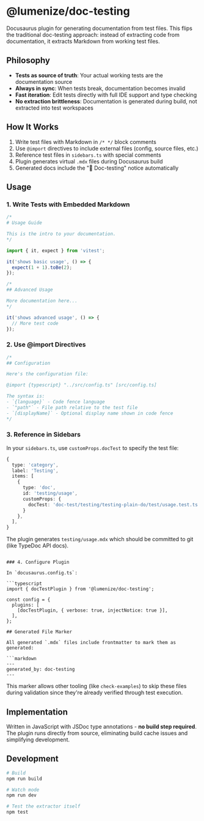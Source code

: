 # @lumenize/doc-testing

Docusaurus plugin for generating documentation from test files. This flips the traditional doc-testing approach: instead of extracting code from documentation, it extracts Markdown from working test files.

## Philosophy

- **Tests as source of truth**: Your actual working tests are the documentation source
- **Always in sync**: When tests break, documentation becomes invalid
- **Fast iteration**: Edit tests directly with full IDE support and type checking
- **No extraction brittleness**: Documentation is generated during build, not extracted into test workspaces

## How It Works

1. Write test files with Markdown in `/* */` block comments
2. Use `@import` directives to include external files (config, source files, etc.)
3. Reference test files in `sidebars.ts` with special comments
4. Plugin generates virtual `.mdx` files during Docusaurus build
5. Generated docs include the "📘 Doc-testing" notice automatically

## Usage

### 1. Write Tests with Embedded Markdown

```typescript
/*
# Usage Guide

This is the intro to your documentation.
*/

import { it, expect } from 'vitest';

it('shows basic usage', () => {
  expect(1 + 1).toBe(2);
});

/*
## Advanced Usage

More documentation here...
*/

it('shows advanced usage', () => {
  // More test code
});
```

### 2. Use @import Directives

```typescript
/*
## Configuration

Here's the configuration file:

@import {typescript} "../src/config.ts" [src/config.ts]

The syntax is:
- `{language}` - Code fence language
- `"path"` - File path relative to the test file
- `[displayName]` - Optional display name shown in code fence
*/
```

### 3. Reference in Sidebars

In your `sidebars.ts`, use `customProps.docTest` to specify the test file:

```typescript
{
  type: 'category',
  label: 'Testing',
  items: [
    {
      type: 'doc',
      id: 'testing/usage',
      customProps: {
        docTest: 'doc-test/testing/testing-plain-do/test/usage.test.ts'
      }
    },
  ],
}
```

The plugin generates `testing/usage.mdx` which should be committed to git (like TypeDoc API docs).
```

### 4. Configure Plugin

In `docusaurus.config.ts`:

```typescript
import { docTestPlugin } from '@lumenize/doc-testing';

const config = {
  plugins: [
    [docTestPlugin, { verbose: true, injectNotice: true }],
  ],
};

## Generated File Marker

All generated `.mdx` files include frontmatter to mark them as generated:

```markdown
---
generated_by: doc-testing
---
```

This marker allows other tooling (like `check-examples`) to skip these files during validation since they're already verified through test execution.

## Implementation

Written in JavaScript with JSDoc type annotations - **no build step required**. The plugin runs directly from source, eliminating build cache issues and simplifying development.

## Development

```bash
# Build
npm run build

# Watch mode
npm run dev

# Test the extractor itself
npm test
```
